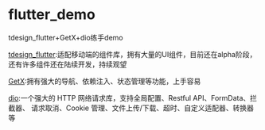 # flutter_demo

tdesign_flutter+GetX+dio练手demo

[tdesign_flutter](https://github.com/TDesignOteam/tdesign-flutter):适配移动端的组件库，拥有大量的UI组件，目前还在alpha阶段，还有许多组件还在陆续开发，持续观望

[GetX](https://github.com/jonataslaw/getx/blob/master/README.zh-cn.md):拥有强大的导航、依赖注入、状态管理等功能，上手容易

[dio](https://github.com/cfug/dio/blob/main/dio/README-ZH.md):一个强大的 HTTP 网络请求库，支持全局配置、Restful API、FormData、拦截器、 请求取消、Cookie 管理、文件上传/下载、超时、自定义适配器、转换器等

